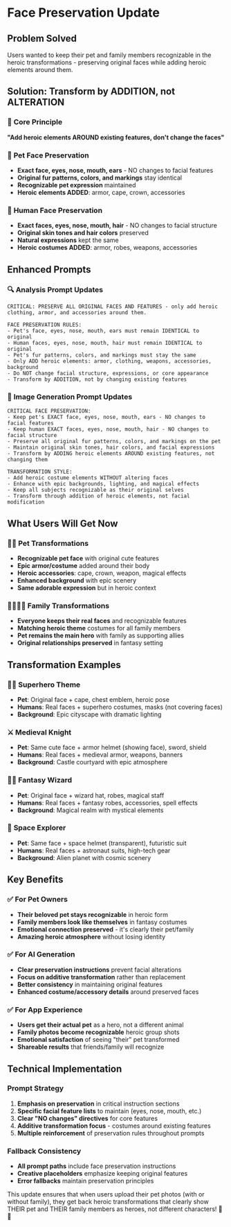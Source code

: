 # Face Preservation Update

## Problem Solved

Users wanted to keep their pet and family members recognizable in the heroic transformations - preserving original faces while adding heroic elements around them.

## Solution: Transform by ADDITION, not ALTERATION

### 🎯 **Core Principle**

**"Add heroic elements AROUND existing features, don't change the faces"**

### 🐾 **Pet Face Preservation**

- **Exact face, eyes, nose, mouth, ears** - NO changes to facial features
- **Original fur patterns, colors, and markings** stay identical
- **Recognizable pet expression** maintained
- **Heroic elements ADDED**: armor, cape, crown, accessories

### 👥 **Human Face Preservation**

- **Exact faces, eyes, nose, mouth, hair** - NO changes to facial structure
- **Original skin tones and hair colors** preserved
- **Natural expressions** kept the same
- **Heroic costumes ADDED**: armor, robes, weapons, accessories

## Enhanced Prompts

### 🔍 **Analysis Prompt Updates**

```
CRITICAL: PRESERVE ALL ORIGINAL FACES AND FEATURES - only add heroic clothing, armor, and accessories around them.

FACE PRESERVATION RULES:
- Pet's face, eyes, nose, mouth, ears must remain IDENTICAL to original
- Human faces, eyes, nose, mouth, hair must remain IDENTICAL to original
- Pet's fur patterns, colors, and markings must stay the same
- Only ADD heroic elements: armor, clothing, weapons, accessories, background
- Do NOT change facial structure, expressions, or core appearance
- Transform by ADDITION, not by changing existing features
```

### 🎨 **Image Generation Prompt Updates**

```
CRITICAL FACE PRESERVATION:
- Keep pet's EXACT face, eyes, nose, mouth, ears - NO changes to facial features
- Keep human EXACT faces, eyes, nose, mouth, hair - NO changes to facial structure
- Preserve all original fur patterns, colors, and markings on the pet
- Maintain original skin tones, hair colors, and facial expressions
- Transform by ADDING heroic elements AROUND existing features, not changing them

TRANSFORMATION STYLE:
- Add heroic costume elements WITHOUT altering faces
- Enhance with epic backgrounds, lighting, and magical effects
- Keep all subjects recognizable as their original selves
- Transform through addition of heroic elements, not facial modification
```

## What Users Will Get Now

### 🦸‍♀️ **Pet Transformations**

- **Recognizable pet face** with original cute features
- **Epic armor/costume** added around their body
- **Heroic accessories**: cape, crown, weapon, magical effects
- **Enhanced background** with epic scenery
- **Same adorable expression** but in heroic context

### 👨‍👩‍👧‍👦 **Family Transformations**

- **Everyone keeps their real faces** and recognizable features
- **Matching heroic theme** costumes for all family members
- **Pet remains the main hero** with family as supporting allies
- **Original relationships preserved** in fantasy setting

## Transformation Examples

### 🦸‍♀️ **Superhero Theme**

- **Pet**: Original face + cape, chest emblem, heroic pose
- **Humans**: Real faces + superhero costumes, masks (not covering faces)
- **Background**: Epic cityscape with dramatic lighting

### ⚔️ **Medieval Knight**

- **Pet**: Same cute face + armor helmet (showing face), sword, shield
- **Humans**: Real faces + medieval armor, weapons, banners
- **Background**: Castle courtyard with epic atmosphere

### 🧙‍♂️ **Fantasy Wizard**

- **Pet**: Original face + wizard hat, robes, magical staff
- **Humans**: Real faces + fantasy robes, accessories, spell effects
- **Background**: Magical realm with mystical elements

### 🚀 **Space Explorer**

- **Pet**: Same face + space helmet (transparent), futuristic suit
- **Humans**: Real faces + astronaut suits, high-tech gear
- **Background**: Alien planet with cosmic scenery

## Key Benefits

### ✅ **For Pet Owners**

- **Their beloved pet stays recognizable** in heroic form
- **Family members look like themselves** in fantasy costumes
- **Emotional connection preserved** - it's clearly their pet/family
- **Amazing heroic atmosphere** without losing identity

### ✅ **For AI Generation**

- **Clear preservation instructions** prevent facial alterations
- **Focus on additive transformation** rather than replacement
- **Better consistency** in maintaining original features
- **Enhanced costume/accessory details** around preserved faces

### ✅ **For App Experience**

- **Users get their actual pet** as a hero, not a different animal
- **Family photos become recognizable** heroic group shots
- **Emotional satisfaction** of seeing "their" pet transformed
- **Shareable results** that friends/family will recognize

## Technical Implementation

### **Prompt Strategy**

1. **Emphasis on preservation** in critical instruction sections
2. **Specific facial feature lists** to maintain (eyes, nose, mouth, etc.)
3. **Clear "NO changes" directives** for core features
4. **Additive transformation focus** - costumes around existing features
5. **Multiple reinforcement** of preservation rules throughout prompts

### **Fallback Consistency**

- **All prompt paths** include face preservation instructions
- **Creative placeholders** emphasize keeping original features
- **Error fallbacks** maintain preservation principles

This update ensures that when users upload their pet photos (with or without family), they get back heroic transformations that clearly show THEIR pet and THEIR family members as heroes, not different characters! 🐾✨
